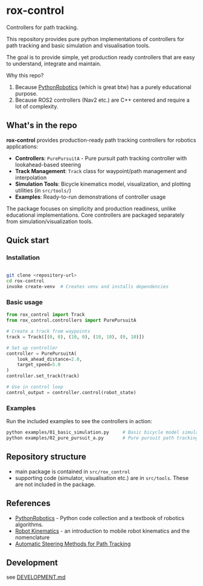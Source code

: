 # rox-control

Controllers for path tracking.

This repository provides pure python implementations of controllers for path tracking and basic simulation and visualisation tools.

The goal is to provide simple, yet production ready controllers that are easy to understand, integrate and maintain.

Why this repo?

1. Because [PythonRobotics](https://github.com/AtsushiSakai/PythonRobotics) (which is great btw) has a purely educational purpose.
2. Because ROS2 controllers (Nav2 etc.) are C++ centered and require a lot of complexity.

## What's in the repo

**rox-control** provides production-ready path tracking controllers for robotics applications:

- **Controllers**: `PurePursuitA` - Pure pursuit path tracking controller with lookahead-based steering
- **Track Management**: `Track` class for waypoint/path management and interpolation
- **Simulation Tools**: Bicycle kinematics model, visualization, and plotting utilities (in `src/tools/`)
- **Examples**: Ready-to-run demonstrations of controller usage

The package focuses on simplicity and production readiness, unlike educational implementations. Core controllers are packaged separately from simulation/visualization tools.

## Quick start

### Installation

```bash

git clone <repository-url>
cd rox-control
invoke create-venv  # Creates venv and installs dependencies
```

### Basic usage

```python
from rox_control import Track
from rox_control.controllers import PurePursuitA

# Create a track from waypoints
track = Track([(0, 0), (10, 0), (10, 10), (0, 10)])

# Set up controller
controller = PurePursuitA(
    look_ahead_distance=2.0,
    target_speed=5.0
)
controller.set_track(track)

# Use in control loop
control_output = controller.control(robot_state)
```

### Examples

Run the included examples to see the controllers in action:

```bash
python examples/01_basic_simulation.py     # Basic bicycle model simulation
python examples/02_pure_pursuit_a.py       # Pure pursuit path tracking
```

## Repository structure

* main package is contained in `src/rox_control`
* supporting code (simulator, visualisation etc.) are in `src/tools`. These are not included in the package.


## References

* [PythonRobotics](https://github.com/AtsushiSakai/PythonRobotics) - Python code collection and a textbook of robotics algorithms.
* [Robot Kinematics](https://control.ros.org/rolling/doc/ros2_controllers/doc/mobile_robot_kinematics.html) - an introduction to mobile robot kinematics and the nomenclature
* [Automatic Steering Methods for Path Tracking](docs/Automatic_Steering_Methods_for_Autonomous_Automobile_Path_Tracking.pdf)


## Development

see [DEVELOPMENT.md](DEVELOPMENT.md)
